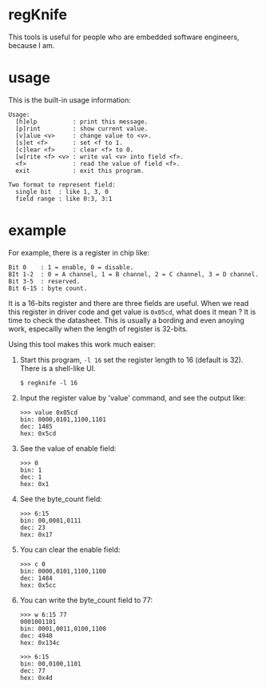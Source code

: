# regKnife

This tools is useful for people who are embedded software engineers, because I am.

# usage

This is the built-in usage information:

```
Usage:
  [h]elp          : print this message.
  [p]rint         : show current value.
  [v]alue <v>     : change value to <v>.
  [s]et <f>       : set <f to 1.
  [c]lear <f>     : clear <f> to 0.
  [w]rite <f> <v> : write val <v> into field <f>.
  <f>             : read the value of field <f>.
  exit            : exit this program.
  
Two format to represent field:
  single bit  : like 1, 3, 0
  field range : like 0:3, 3:1
```

# example

For example, there is a register in chip like:

```
Bit 0    : 1 = enable, 0 = disable.
BIt 1-2  : 0 = A channel, 1 = B channel, 2 = C channel, 3 = D channel.
Bit 3-5  : reserved.
Bit 6-15 : byte count.
```

It is a 16-bits register and there are three fields are useful. When we read this
register in driver code and get value is `0x05cd`, what does it mean ? It is time 
to check the datasheet. This is usually a bording and even anoying work, especailly
when the length of register is 32-bits.

Using this tool makes this work much eaiser:

1. Start this program, `-l 16` set the register length to 16 (default is 32). 
   There is a shell-like UI.
   ```
   $ regknife -l 16
   ```

2. Input the register value by 'value' command, and see the output like:
   ```
   >>> value 0x05cd
   bin: 0000,0101,1100,1101
   dec: 1485
   hex: 0x5cd
   ```
   
3. See the value of enable field:
   ```
   >>> 0
   bin: 1
   dec: 1
   hex: 0x1
   ```
   
4. See the byte_count field:
   ```
   >>> 6:15
   bin: 00,0001,0111
   dec: 23
   hex: 0x17
   ```
   
5. You can clear the enable field:
   ```	
   >>> c 0
   bin: 0000,0101,1100,1100
   dec: 1484
   hex: 0x5cc
   
   ```
   
6. You can write the byte_count field to 77:
   ```
   >>> w 6:15 77
   0001001101
   bin: 0001,0011,0100,1100
   dec: 4940
   hex: 0x134c
   
   >>> 6:15
   bin: 00,0100,1101
   dec: 77
   hex: 0x4d
   ```

